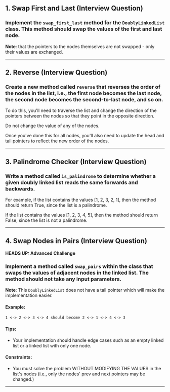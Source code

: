 ## 1. Swap First and Last (**Interview Question**)

### Implement the `swap_first_last` method for the `DoublyLinkedList` class. This method should swap the values of the first and last node.

**Note**: that the pointers to the nodes themselves are not swapped - only their values are exchanged.

----------------------------------------------------------------------------------------- 



## 2. Reverse (**Interview Question**)

### Create a new method called `reverse` that reverses the order of the nodes in the list, i.e., the first node becomes the last node, the second node becomes the second-to-last node, and so on.

To do this, you'll need to traverse the list and change the direction of the pointers between the nodes so that they point in the opposite direction.

Do not change the value of any of the nodes.

Once you've done this for all nodes, you'll also need to update the head and tail pointers to reflect the new order of the nodes.

----------------------------------------------------------------------------------------- 



## 3. Palindrome Checker (**Interview Question**)

### Write a method called `is_palindrome` to determine whether a given doubly linked list reads the same forwards and backwards.

For example, if the list contains the values [1, 2, 3, 2, 1], then the method should return True, since the list is a palindrome.

If the list contains the values [1, 2, 3, 4, 5], then the method should return False, since the list is not a palindrome.

-----------------------------------------------------------------------------------------



## 4. Swap Nodes in Pairs (**Interview Question**)

**HEADS UP: Advanced Challenge**

### Implement a method called `swap_pairs` within the class that swaps the values of adjacent nodes in the linked list. The method should not take any input parameters.

**Note**: This `DoublyLinkedList` does not have a tail pointer which will make the implementation easier.

#### Example:
```
1 <-> 2 <-> 3 <-> 4 should become 2 <-> 1 <-> 4 <-> 3
```

#### Tips:
- Your implementation should handle edge cases such as an empty linked list or a linked list with only one node.

#### Constraints: 
- You must solve the problem WITHOUT MODIFYING THE VALUES in the list's nodes (i.e., only the nodes' prev and next pointers may be changed.)

-----------------------------------------------------------------------------------------

